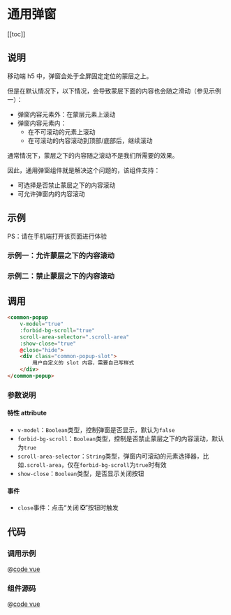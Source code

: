 # 通用弹窗

[[toc]]

## 说明

移动端 h5 中，弹窗会处于全屏固定定位的蒙层之上。

但是在默认情况下，以下情况，会导致蒙层下面的内容也会随之滑动（参见示例一）：

- 弹窗内容元素外：在蒙层元素上滚动
- 弹窗内容元素内：
  - 在不可滚动的元素上滚动
  - 在可滚动的内容滚动到顶部/底部后，继续滚动

通常情况下，蒙层之下的内容随之滚动不是我们所需要的效果。

因此，通用弹窗组件就是解决这个问题的，该组件支持：

- 可选择是否禁止蒙层之下的内容滚动
- 可允许弹窗内的内容滚动

## 示例

PS：请在手机端打开该页面进行体验

### 示例一：允许蒙层之下的内容滚动

<!-- <common-popup-example
  :forbid-bg-scroll="false"
>
</common-popup-example> -->

### 示例二：禁止蒙层之下的内容滚动

<!-- <common-popup-example
  :forbid-bg-scroll="true"
>
</common-popup-example> -->

## 调用

```html
<common-popup
    v-model="true"
    :forbid-bg-scroll="true"
    scroll-area-selector=".scroll-area"
    :show-close="true"
    @close="hide">
    <div class="common-popup-slot">
        用户自定义的 slot 内容，需要自己写样式
    </div>
</common-popup>
```

### 参数说明

#### 特性 attribute

- `v-model`：`Boolean`类型，控制弹窗是否显示，默认为`false`
- `forbid-bg-scroll`：`Boolean`类型，控制是否禁止蒙层之下的内容滚动，默认为`true`
- `scroll-area-selector`：`String`类型，弹窗内可滚动的元素选择器，比如`.scroll-area`，仅在`forbid-bg-scroll`为`true`时有效
- `show-close`：`Boolean`类型，是否显示关闭按钮

#### 事件

- `close`事件：点击“关闭 ❎”按钮时触发

## 代码

### 调用示例

@[code vue](@components/code-snippet/vue-components/common-popup/example.vue)

### 组件源码

@[code vue](@components/code-snippet/vue-components/common-popup/index.vue)
